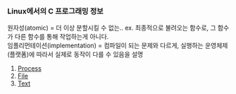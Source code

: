 ### Linux에서의 C 프로그래밍 정보

원자성(atomic) = 더 이상 분할시킬 수 없는.. ex. 최종적으로 불려오는 함수로, 그 함수가 다른 함수를 통해 작업하는게 아니다.  
임플리먼테이션(implementation) = 컴파일이 되는 문제와 다르게, 실행하는 운영체제(플랫폼)에 따라서 실제로 동작이 다를 수 있음을 설명  


1. [Process](https://github.com/rudgks8092/theory/blob/main/Linux/LinuxC/Process.MD)
2. [File](https://github.com/rudgks8092/theory/blob/main/Linux/LinuxC/File.MD)
3. [Text](https://github.com/rudgks8092/theory/blob/main/Linux/LinuxC/TEXT.MD)
